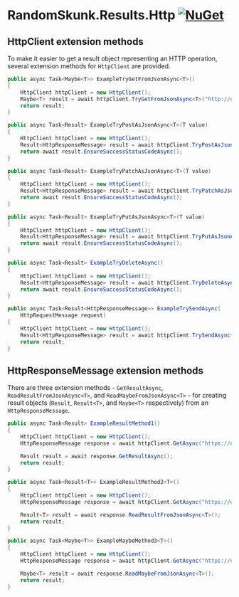 # RandomSkunk.Results.Http [![NuGet](https://img.shields.io/nuget/vpre/RandomSkunk.Results.Http.svg)](https://www.nuget.org/packages/RandomSkunk.Results.Http)

## HttpClient extension methods

To make it easier to get a result object representing an HTTP operation, several extension methods for `HttpClient` are provided.

```c#
public async Task<Maybe<T>> ExampleTryGetFromJsonAsync<T>()
{
    HttpClient httpClient = new HttpClient();
    Maybe<T> result = await httpClient.TryGetFromJsonAsync<T>("http://example.com");
    return result;
}

public async Task<Result> ExampleTryPostAsJsonAsync<T>(T value)
{
    HttpClient httpClient = new HttpClient();
    Result<HttpResponseMessage> result = await httpClient.TryPostAsJsonAsync("http://example.com", value);
    return await result.EnsureSuccessStatusCodeAsync();
}

public async Task<Result> ExampleTryPatchAsJsonAsync<T>(T value)
{
    HttpClient httpClient = new HttpClient();
    Result<HttpResponseMessage> result = await httpClient.TryPatchAsJsonAsync("http://example.com", value);
    return await result.EnsureSuccessStatusCodeAsync();
}

public async Task<Result> ExampleTryPutAsJsonAsync<T>(T value)
{
    HttpClient httpClient = new HttpClient();
    Result<HttpResponseMessage> result = await httpClient.TryPutAsJsonAsync("http://example.com", value);
    return await result.EnsureSuccessStatusCodeAsync();
}

public async Task<Result> ExampleTryDeleteAsync()
{
    HttpClient httpClient = new HttpClient();
    Result<HttpResponseMessage> result = await httpClient.TryDeleteAsync("http://example.com");
    return await result.EnsureSuccessStatusCodeAsync();
}

public async Task<Result<HttpResponseMessage>> ExampleTrySendAsync(
    HttpRequestMessage request)
{
    HttpClient httpClient = new HttpClient();
    Result<HttpResponseMessage> result = await httpClient.TrySendAsync(request);
    return result;
}
```

## HttpResponseMessage extension methods

There are three extension methods - `GetResultAsync`, `ReadResultFromJsonAsync<T>`, and `ReadMaybeFromJsonAsync<T>` - for creating result objects (`Result`, `Result<T>`, and `Maybe<T>` respectively) from an `HttpResponseMessage`.

```c#
public async Task<Result> ExampleResultMethod1()
{
    HttpClient httpClient = new HttpClient();
    HttpResponseMessage response = await httpClient.GetAsync("https://example.com");

    Result result = await response.GetResultAsync();
    return result;
}

public async Task<Result<T>> ExampleResultMethod2<T>()
{
    HttpClient httpClient = new HttpClient();
    HttpResponseMessage response = await httpClient.GetAsync("https://example.com");

    Result<T> result = await response.ReadResultFromJsonAsync<T>();
    return result;
}

public async Task<Maybe<T>> ExampleMaybeMethod3<T>()
{
    HttpClient httpClient = new HttpClient();
    HttpResponseMessage response = await httpClient.GetAsync("https://example.com");

    Maybe<T> result = await response.ReadMaybeFromJsonAsync<T>();
    return result;
}
```
